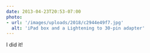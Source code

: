 ```yaml
---
date: 2013-04-23T20:53-07:00
photo:
- url: '/images/uploads/2018/c2944e49f7.jpg'
  alt: 'iPad box and a Lightening to 30-pin adapter'
---
```

I did it!
